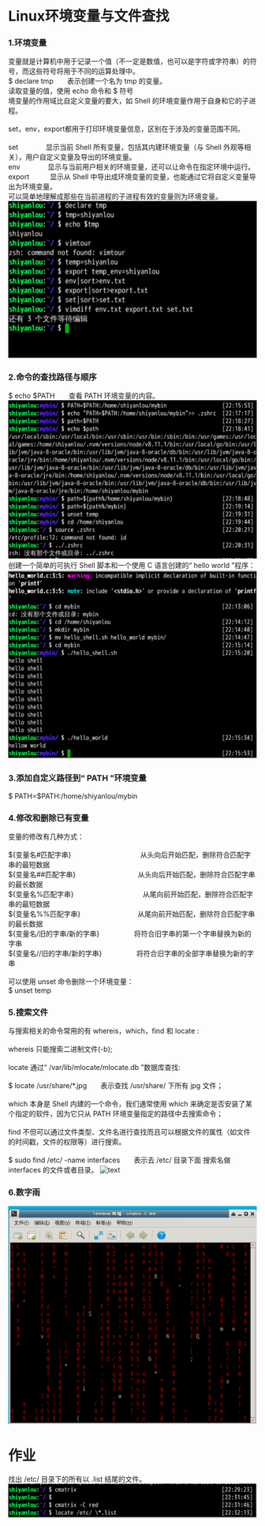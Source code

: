 # Linux环境变量与文件查找
### 1.环境变量
变量就是计算机中用于记录一个值（不一定是数值，也可以是字符或字符串）的符号，而这些符号将用于不同的运算处理中。<br>
$ declare tmp　　表示创建一个名为 tmp 的变量。<br>
读取变量的值，使用 echo 命令和 $ 符号<br>
境变量的作用域比自定义变量的要大，如 Shell 的环境变量作用于自身和它的子进程。<br><br>
set，env，export都用于打印环境变量信息，区别在于涉及的变量范围不同。<br><br>
set　　　　显示当前 Shell 所有变量，包括其内建环境变量（与 Shell 外观等相关），用户自定义变量及导出的环境变量。<br>
env　　　　显示与当前用户相关的环境变量，还可以让命令在指定环境中运行。<br>
export　　　显示从 Shell 中导出成环境变量的变量，也能通过它将自定义变量导出为环境变量。<br>
可以简单地理解成那些在当前进程的子进程有效的变量则为环境变量。<br>
![text](https://github.com/asdLingDe/hellow-world/blob/master/%E5%87%8C%E5%BE%B7/11.png?raw=true)
### 2.命令的查找路径与顺序
$ echo $PATH　　查看 PATH 环境变量的内容。<br>
![text](https://github.com/asdLingDe/hellow-world/blob/master/%E5%87%8C%E5%BE%B7/17.png?raw=true)
创建一个简单的可执行 Shell 脚本和一个使用 C 语言创建的“ hello world ”程序：
![text](https://github.com/asdLingDe/hellow-world/blob/master/%E5%87%8C%E5%BE%B7/13.png?raw=true)
### 3.添加自定义路径到“ PATH ”环境变量
$ PATH=$PATH:/home/shiyanlou/mybin<br>
### 4.修改和删除已有变量
变量的修改有几种方式：<br><br>
${变量名#匹配字串}　　　　　　　　　　从头向后开始匹配，删除符合匹配字串的最短数据<br>
${变量名##匹配字串}　　　　　　　　　从头向后开始匹配，删除符合匹配字串的最长数据<br>
${变量名%匹配字串}　　　　　　　　　　从尾向前开始匹配，删除符合匹配字串的最短数据<br>
${变量名%%匹配字串}	　　　　　　　　从尾向前开始匹配，删除符合匹配字串的最长数据<br>
${变量名/旧的字串/新的字串}　　　　　将符合旧字串的第一个字串替换为新的字串<br>
${变量名//旧的字串/新的字串}　　　　　将符合旧字串的全部字串替换为新的字串<br><br>
可以使用 unset 命令删除一个环境变量：<br>
$ unset temp
### 5.搜索文件
与搜索相关的命令常用的有 whereis，which，find 和 locate :<br><br>
whereis 只能搜索二进制文件(-b);<br><br>
locate 通过“ /var/lib/mlocate/mlocate.db ”数据库查找:<br><br>
$ locate /usr/share/\*.jpg　　表示查找 /usr/share/ 下所有 jpg 文件；<br><br>
which 本身是 Shell 内建的一个命令，我们通常使用 which 来确定是否安装了某个指定的软件，因为它只从 PATH 环境变量指定的路径中去搜索命令；<br><br>
find 不但可以通过文件类型、文件名进行查找而且可以根据文件的属性（如文件的时间戳，文件的权限等）进行搜索。<br><br>
$ sudo find /etc/ -name interfaces　　表示去 /etc/ 目录下面 搜索名做 interfaces 的文件或者目录。
![text]()
### 6.数字雨
![text](https://github.com/asdLingDe/hellow-world/blob/master/%E5%87%8C%E5%BE%B7/15.png?raw=true)
# 作业
找出 /etc/ 目录下的所有以 .list 结尾的文件。
![text](https://github.com/asdLingDe/hellow-world/blob/master/%E5%87%8C%E5%BE%B7/14.png?raw=true)

